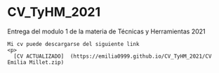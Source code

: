 # CV_TyHM_2021
<p>
  
  Entrega del modulo 1 de la materia de Técnicas y Herramientas  2021
  
  <p>
    
    Mi cv puede descargarse del siguiente link
    <p>
      [CV ACTUALIZADO]  (https://emilia0999.github.io/CV_TyHM_2021/CV Emilia Millet.zip)
      
